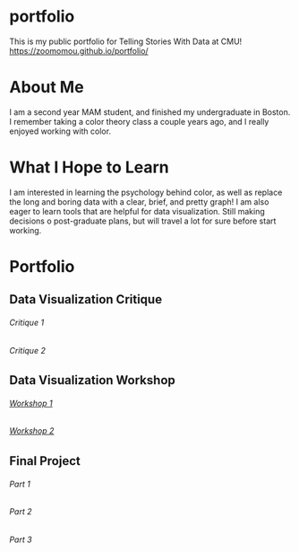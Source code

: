 # portfolio

This is my public portfolio for Telling Stories With Data at CMU!
https://zoomomou.github.io/portfolio/


# About Me

I am a second year MAM student, and finished my undergraduate in Boston. 
I remember taking a color theory class a couple years ago, and I really enjoyed working with color.


# What I Hope to Learn

I am interested in learning the psychology behind color, as well as replace the long and boring data with a clear, brief, and pretty graph! 
I am also eager to learn tools that are helpful for data visualization.
Still making decisions o post-graduate plans, but will travel a lot for sure before start working.


# Portfolio

## Data Visualization Critique

###### Critique 1

###### Critique 2


## Data Visualization Workshop

###### [Workshop 1](/workshop1.md)

###### [Workshop 2](/Assignment3&4.md)


## Final Project

###### Part 1

###### Part 2

###### Part 3



